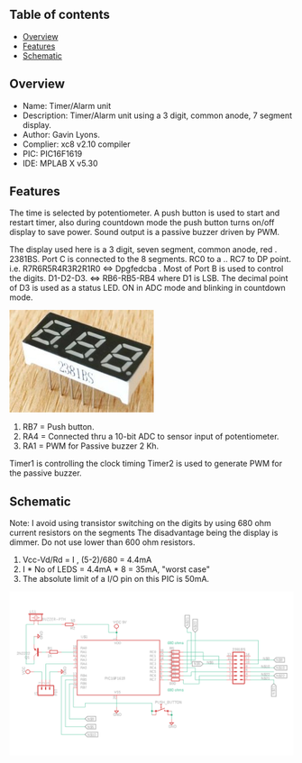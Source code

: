 
Table of contents
---------------------------

  * [Overview](#overview)
  * [Features](#features)
  * [Schematic](#schematic)
  
Overview
-----------------------------
* Name: Timer/Alarm unit
* Description: Timer/Alarm unit using a 3 digit, common anode, 7 segment display.
* Author: Gavin Lyons.
* Complier: xc8 v2.10 compiler
* PIC: PIC16F1619 
* IDE:  MPLAB X v5.30

Features
----------------------

The time is selected by potentiometer. A push button is used to start and restart timer,
also during countdown mode the push button turns on/off display to save power.
Sound output is a passive buzzer driven by PWM.

The display used here is a 3 digit, seven segment, common anode, red . 2381BS.
Port C is connected to the 8 segments. RC0 to a .. RC7 to DP point. i.e. R7R6R5R4R3R2R1R0 <=> Dpgfedcba .
Most of Port B is used to control the digits.  D1-D2-D3. <=> RB6-RB5-RB4 where D1 is LSB.
The decimal point of D3 is used as a status LED. ON in ADC mode and blinking in countdown mode.

![ picture ](https://github.com/gavinlyonsrepo/FourteenSegDisplay/blob/master/extra/image/7seg2.jpg)

1. RB7 = Push button.
2. RA4 = Connected thru a 10-bit ADC to sensor input of potentiometer.
3. RA1 = PWM for Passive buzzer 2 Kh.

Timer1 is controlling the clock timing
Timer2 is used to generate PWM for the passive buzzer.

Schematic
------------------------

Note:
I avoid using transistor switching on the digits by using 680 ohm current resistors on the segments
The disadvantage being the display is dimmer. Do not use lower than 600 ohm resistors.

1. Vcc-Vd/Rd = I , (5-2)/680 = 4.4mA
2. I * No of LEDS = 4.4mA * 8 = 35mA, "worst case"
3. The absolute limit of a I/O pin on this PIC is 50mA.

![ Schematic ](https://github.com/gavinlyonsrepo/pic_16F1619_projects/blob/master/images/Timer.png)
